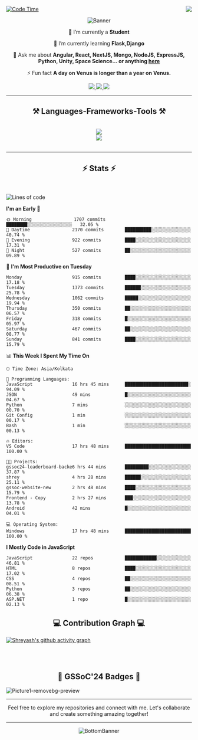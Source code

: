 <div>
 
<img align="right" src="https://visitor-badge.laobi.icu/badge?page_id=shreyash3087.shreyash3087" />

 [![Code Time](https://wakatime.com/badge/user/cd5f70df-e644-46f4-a03b-e1ce78615131.svg)](https://wakatime.com/@cd5f70df-e644-46f4-a03b-e1ce78615131)
 
</div>


<div align="center">
 
![Banner](https://github.com/user-attachments/assets/fe33d289-b057-4d85-ad76-3103802aa9e1)

</div>


<div align="center">
 
 🔭 I’m currently a **Student** 
 
 🌱 I’m currently learning **Flask,Django**

💬 Ask me about **Angular, React, NextJS, Mongo, NodeJS, ExpressJS, Python, Unity, Space Science... or anything [here](https://github.com/shreyash3087/shreyash3087/issues)**

⚡ Fun fact **A day on Venus is longer than a year on Venus.**

</div>
 
<div align="center"> 
  <a href="mailto:shreyash3087@gmail.com">
    <img src="https://img.shields.io/badge/Gmail-333333?style=for-the-badge&logo=gmail&logoColor=red" />
  </a>
  <a href="https://www.linkedin.com/in/shreyash-srivastava-1a1161280" target="_blank">
    <img src="https://img.shields.io/badge/LinkedIn-0077B5?style=for-the-badge&logo=linkedin&logoColor=white" target="_blank" />
  </a>
  <a href="https://github.com/shreyash3087" target="_blank">
     <img src="https://img.shields.io/badge/Github-FF5722?style=for-the-badge&logo=github&logoColor=white" target="_blank" />
  </a>
</div>
<hr/>
 
<h2 align="center">⚒️ Languages-Frameworks-Tools ⚒️</h2>
<br/>
<div align="center">
    <img src="https://skillicons.dev/icons?i=react,bootstrap,html,css,vscode,github,figma,cpp,vercel,netlify" /><br>
    <img src="https://skillicons.dev/icons?i=tailwind,git,nodejs,python,javascript,typescript,express,firebase,mongodb,nextjs,unity,azure,blender" /><br>
</div>

<br/>
<hr/>

<h2 align="center">⚡ Stats ⚡</h2>

<br>
<div>
 
 
<!--START_SECTION:waka-->
![Lines of code](https://img.shields.io/badge/From%20Hello%20World%20I%27ve%20Written-1.5%20million%20lines%20of%20code-blue)

**I'm an Early 🐤** 

```text
🌞 Morning                1707 commits        ████████░░░░░░░░░░░░░░░░░   32.05 % 
🌆 Daytime                2170 commits        ██████████░░░░░░░░░░░░░░░   40.74 % 
🌃 Evening                922 commits         ████░░░░░░░░░░░░░░░░░░░░░   17.31 % 
🌙 Night                  527 commits         ██░░░░░░░░░░░░░░░░░░░░░░░   09.89 % 
```
📅 **I'm Most Productive on Tuesday** 

```text
Monday                   915 commits         ████░░░░░░░░░░░░░░░░░░░░░   17.18 % 
Tuesday                  1373 commits        ██████░░░░░░░░░░░░░░░░░░░   25.78 % 
Wednesday                1062 commits        █████░░░░░░░░░░░░░░░░░░░░   19.94 % 
Thursday                 350 commits         ██░░░░░░░░░░░░░░░░░░░░░░░   06.57 % 
Friday                   318 commits         █░░░░░░░░░░░░░░░░░░░░░░░░   05.97 % 
Saturday                 467 commits         ██░░░░░░░░░░░░░░░░░░░░░░░   08.77 % 
Sunday                   841 commits         ████░░░░░░░░░░░░░░░░░░░░░   15.79 % 
```


📊 **This Week I Spent My Time On** 

```text
🕑︎ Time Zone: Asia/Kolkata

💬 Programming Languages: 
JavaScript               16 hrs 45 mins      ████████████████████████░   94.09 % 
JSON                     49 mins             █░░░░░░░░░░░░░░░░░░░░░░░░   04.67 % 
Python                   7 mins              ░░░░░░░░░░░░░░░░░░░░░░░░░   00.70 % 
Git Config               1 min               ░░░░░░░░░░░░░░░░░░░░░░░░░   00.17 % 
Bash                     1 min               ░░░░░░░░░░░░░░░░░░░░░░░░░   00.13 % 

🔥 Editors: 
VS Code                  17 hrs 48 mins      █████████████████████████   100.00 % 

🐱‍💻 Projects: 
gssoc24-leaderboard-backe6 hrs 44 mins       █████████░░░░░░░░░░░░░░░░   37.87 % 
shrey                    4 hrs 28 mins       ██████░░░░░░░░░░░░░░░░░░░   25.11 % 
gssoc-website-new        2 hrs 48 mins       ████░░░░░░░░░░░░░░░░░░░░░   15.79 % 
Frontend - Copy          2 hrs 27 mins       ███░░░░░░░░░░░░░░░░░░░░░░   13.78 % 
Android                  42 mins             █░░░░░░░░░░░░░░░░░░░░░░░░   04.01 % 

💻 Operating System: 
Windows                  17 hrs 48 mins      █████████████████████████   100.00 % 
```

**I Mostly Code in JavaScript** 

```text
JavaScript               22 repos            ████████████░░░░░░░░░░░░░   46.81 % 
HTML                     8 repos             ████░░░░░░░░░░░░░░░░░░░░░   17.02 % 
CSS                      4 repos             ██░░░░░░░░░░░░░░░░░░░░░░░   08.51 % 
Python                   3 repos             ██░░░░░░░░░░░░░░░░░░░░░░░   06.38 % 
ASP.NET                  1 repo              █░░░░░░░░░░░░░░░░░░░░░░░░   02.13 % 
```




<!--END_SECTION:waka-->

</div>

<div>
  <div align="center" ><h2 align="center">💻 Contribution Graph 💻</h2></div>
 
  [![Shreyash's github activity graph](https://github-readme-activity-graph.vercel.app/graph?username=shreyash3087&hide_border=true&theme=github)](https://github.com/ashutosh00710/github-readme-activity-graph)
 
</div>

<br/><br/>

<h2 align="center">🔰 GSSoC'24 Badges 🔰</h2>

![Picture1-removebg-preview](https://github.com/user-attachments/assets/4ece96a5-043a-44df-b51b-40738d3603ff)

<div align="center"> 
  <hr/>
  Feel free to explore my repositories and connect with me. Let's collaborate and create something amazing together!
  <hr/>
</div>

<div align="center">
 
![BottomBanner](https://github.com/user-attachments/assets/7afe064f-9b9f-401d-bec1-35c8625bb3dc)

</div>

